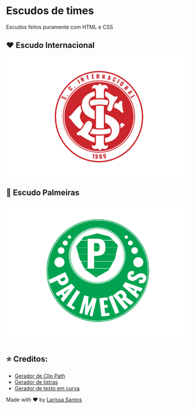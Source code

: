 # Escudos de times
Escudos feitos puramente com HTML e CSS

## :heart: Escudo Internacional
![imagem](https://github.com/LariMoro20/Escudo-Times/blob/main/screenshots/escudo-internacional.png)

## :green_heart: Escudo Palmeiras
![imagem](https://github.com/LariMoro20/Escudo-Times/blob/main/screenshots/escudo-palmeiras.png)


## :star: Creditos:

- [Gerador de Clip Path](https://www.cssportal.com/css-clip-path-generator/)
- [Gerador de listras](https://stripesgenerator.com/)
- [Gerador de texto em curva](https://csswarp.eleqtriq.com/code)

Made with :heart: by [Larissa Santos](https://larissa-santos.vercel.app/)
